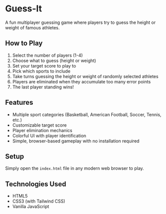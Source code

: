 # Guess-It

A fun multiplayer guessing game where players try to guess the height or weight of famous athletes.

## How to Play

1. Select the number of players (1-4)
2. Choose what to guess (height or weight)
3. Set your target score to play to
4. Pick which sports to include
5. Take turns guessing the height or weight of randomly selected athletes
6. Players are eliminated when they accumulate too many error points
7. The last player standing wins!

## Features

- Multiple sport categories (Basketball, American Football, Soccer, Tennis, etc.)
- Customizable target score
- Player elimination mechanics
- Colorful UI with player identification
- Simple, browser-based gameplay with no installation required

## Setup

Simply open the `index.html` file in any modern web browser to play.

## Technologies Used

- HTML5
- CSS3 (with Tailwind CSS)
- Vanilla JavaScript 